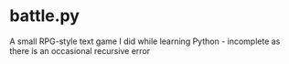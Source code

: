 # battle.py
A small RPG-style text game I did while learning Python - incomplete as there is an occasional recursive error
